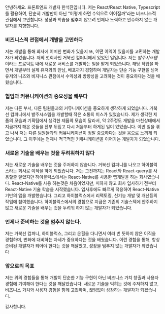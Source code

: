 안녕하세요. 프론트엔드 개발자 한석진입니다. 저는 React/React Native, Typescript를 활용하여, 단순히 개발만이 아닌 “어떻게 하면 수익으로 이어질까”라는 비즈니스적 관점에서 고민합니다. 성장과 학습을 멈추지 않으려 언제나 노력하고 안주하지 않는 개발자를 지향합니다.
### **비즈니스적 관점에서 개발을 고민하다**
저는 개발을 통해 회사에 어떠한 변화가 있을지 또, 어떤 이익이 있을지를 고민하는 개발자가 되었습니다. 저의 첫회사인 거북선 컴퍼니에서 있었던 일입니다. 저는 *발주시스템* 이라는 프로덕트 내에 새로운 서비스를 개발하는 일을 맡게 되었습니다. 해당 작업을 하면서 개발부터 실제 유저와의 만남, 배포까지 경험하며 개발자는 단순 기능 구현을 넘어 유저의 니즈와 비지니스 관점에서 수익성과 방향성을 고려하는 것이 중요하다는 것을 배웠습니다..
### **협업과 커뮤니케이션의 중요성을 배우다**
저는 다른 부서, 다른 팀원들과의 커뮤니케이션을 중요하게 생각하게 되었습니다. 거북선 컴퍼니에서 발주시스템을 개발할때 작은 소통의 미스가 있었습니다. 제가 생각한 제품의 모습과 기획팀에서 생각한 제품의 모습이 달라서, 약 2주정도 개발을 마친상태에서 지금까지 해온 것들을 전부 뒤집고 다시 처음부터 하게된 일이 있었습니다. 이번 일을 겪고 나서 저는 다른 팀원들과의 커뮤니케이션이 정말 중요하다는 것을 몸으로 느끼게 되었습니다. 그 이후에는 언제나 적극적인 커뮤니케이션을 이어가는 개발자가 되었습니다.
### **새로운 기술을 배우는 것을 두려워하지 않다**
저는 새로운 기술을 배우는 것을 주저하지 않습니다. 거북선 컴퍼니를 나오고 하이블럭스라는 회사로 이직을 하게 되었습니다. 저는 그전까지는 React와 React-query를 사용할줄 알았지만 하이블럭스에서는 React-Native를 사용한 앱개발을 하는 회사였습니다. React-Native를 사용 하는것은 처음이었지만, 피하지 않고 회사 입사하기 전부터 React-Native 기술 학습을 시작했습니다. 입사후에도 빠르게 적응하여 React-Native 기반의 앱을 개발했습니다. 그리고 하이블럭스에서 리팩토링, 신기능 개발 및 개선등의 작업에 참여했습니다. 하이블럭스에서의 경험으로 지금은 기존의 기술스택에 안주하지 않고 새로운 기술을 배우는 것을 두려워 하지 않는 개발자가 되었습니다.
### **언제나 준비하는 것을 멈추지 않는다.**
저는 거북선 컴퍼니, 하이블럭스, 그리고 온힐을 다니면서 여러 번 뜻하지 않은 이직을 경험하며, 변화에 대비하는 자세가 중요하다는 것을 배웠습니다. 이런 경험을 통해, 항상 준비된 개발자가 되어야 한다는 것을 깨달았고, 성장을 멈추지 않는 개발자가 되었습니다
### **앞으로의 목표**
저는 위의 경험들을 통해 개발이 단순한 기능 구현이 아닌 비즈니스 가치 창출과 사용자 경험에 기여해야 한다는 것을 깨달았습니다. 새로운 기술을 익히는 것에 주저하지 않고, 비즈니스 가치와 사용자 경험을 함께 고민하며, 끊임없이 성장하는 개발자가 되겠습니다.

감사합니다.



